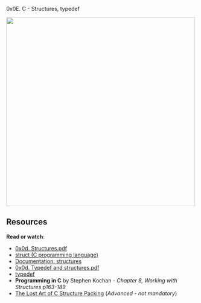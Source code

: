 0x0E. C - Structures, typedef
<p><img src="https://s3.amazonaws.com/alx-intranet.hbtn.io/uploads/medias/2021/3/50af78a28a081e809856d4cdbde2d7ca9d4aa93d.jpg?X-Amz-Algorithm=AWS4-HMAC-SHA256&amp;X-Amz-Credential=AKIARDDGGGOUSBVO6H7D%2F20230418%2Fus-east-1%2Fs3%2Faws4_request&amp;X-Amz-Date=20230418T093139Z&amp;X-Amz-Expires=86400&amp;X-Amz-SignedHeaders=host&amp;X-Amz-Signature=df7a630511fd698daa545eccf3c4983d4b3428e0d6d544f3397e8c269cc08e93"
		alt="" loading="lazy" style="width: 500px"></p>

<h2>Resources</h2>

<p><strong>Read or watch</strong>:</p>

<ul>
	<li><a href="/rltoken/giS4eNQT2BQ9RLK0PMhgJQ" title="0x0d. Structures.pdf" target="_blank">0x0d. Structures.pdf</a>
	</li>
	<li><a href="/rltoken/MinJEDOHpeZs31qaXU8v1w" title="struct (C programming language)" target="_blank">struct (C
			programming language)</a> </li>
	<li><a href="/rltoken/GiGFlaP5uUxeWLwfzdH15w" title="Documentation: structures" target="_blank">Documentation:
			structures</a> </li>
	<li><a href="/rltoken/TGQ3RopVP7CjUTzF-XDXUw" title="0x0d. Typedef and structures.pdf" target="_blank">0x0d. Typedef
			and structures.pdf</a></li>
	<li><a href="/rltoken/aqqM2t7PLG5cyHaKwm5nBg" title="typedef" target="_blank">typedef</a> </li>
	<li><strong>Programming in C</strong> by Stephen Kochan - <em>Chapter 8, Working with Structures p163-189</em></li>
	<li><a href="/rltoken/emb4ohNT7XKi8Peep5lyeA" title="The Lost Art of C Structure Packing" target="_blank">The Lost
			Art of C Structure Packing</a> (<em>Advanced - not mandatory</em>)</li>
</ul>